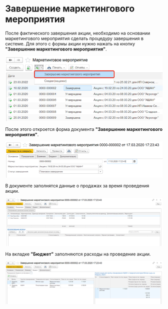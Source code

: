 # Завершение маркетингового мероприятия

После фактического завершения акции, необходимо на основании маркетингового мероприятия сделать процедуру завершения в системе. Для этого с формы акции нужно нажать на кнопку **"Завершение маркетингового мероприятия"**.

[![1][1]][1]

После этого откроется форма документа **"Завершение маркетингового мероприятия"**.

[![2][2]][2]

В документе заполнятся данные о продажах за время проведения акции.

[![3][3]][3]

На вкладке **"Бюджет"** заполняются расходы на проведение акции.

[![4][4]][4]

[1]: CompletionMarketingEvent.assets/1.png
[2]: CompletionMarketingEvent.assets/2.png
[3]: CompletionMarketingEvent.assets/3.png
[4]: CompletionMarketingEvent.assets/4.png
